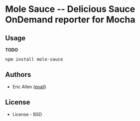# Mole Sauce -- Delicious Sauce OnDemand reporter for Mocha

## Usage

**TODO**

<pre>
npm install mole-sauce
</pre>

## Authors

  - Eric Allen ([epall](http://github.com/epall))

## License

  * License - BSD
